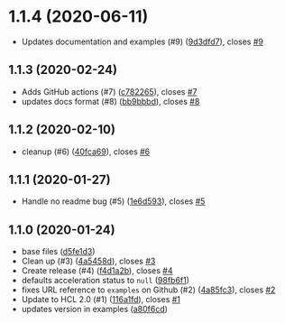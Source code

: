 # 1.1.4 (2020-06-11)

* Updates documentation and examples (#9) ([9d3dfd7](https://github.com/operatehappy/terraform-aws-s3-bucket/commit/9d3dfd7)), closes [#9](https://github.com/operatehappy/terraform-aws-s3-bucket/issues/9)

## 1.1.3 (2020-02-24)

* Adds GitHub actions (#7) ([c782265](https://github.com/operatehappy/terraform-aws-s3-bucket/commit/c782265)), closes [#7](https://github.com/operatehappy/terraform-aws-s3-bucket/issues/7)
* updates docs format (#8) ([bb9bbbd](https://github.com/operatehappy/terraform-aws-s3-bucket/commit/bb9bbbd)), closes [#8](https://github.com/operatehappy/terraform-aws-s3-bucket/issues/8)

## 1.1.2 (2020-02-10)

* cleanup (#6) ([40fca69](https://github.com/operatehappy/terraform-aws-s3-bucket/commit/40fca69)), closes [#6](https://github.com/operatehappy/terraform-aws-s3-bucket/issues/6)

## 1.1.1 (2020-01-27)

* Handle no readme bug (#5) ([1e6d593](https://github.com/operatehappy/terraform-aws-s3-bucket/commit/1e6d593)), closes [#5](https://github.com/operatehappy/terraform-aws-s3-bucket/issues/5)

## 1.1.0 (2020-01-24)

* base files ([d5fe1d3](https://github.com/operatehappy/terraform-aws-s3-bucket/commit/d5fe1d3))
* Clean up (#3) ([4a5458d](https://github.com/operatehappy/terraform-aws-s3-bucket/commit/4a5458d)), closes [#3](https://github.com/operatehappy/terraform-aws-s3-bucket/issues/3)
* Create release (#4) ([f4d1a2b](https://github.com/operatehappy/terraform-aws-s3-bucket/commit/f4d1a2b)), closes [#4](https://github.com/operatehappy/terraform-aws-s3-bucket/issues/4)
* defaults acceleration status to `null` ([98fb6f1](https://github.com/operatehappy/terraform-aws-s3-bucket/commit/98fb6f1))
* fixes URL reference to `examples` on Github (#2) ([4a85fc3](https://github.com/operatehappy/terraform-aws-s3-bucket/commit/4a85fc3)), closes [#2](https://github.com/operatehappy/terraform-aws-s3-bucket/issues/2)
* Update to HCL 2.0 (#1) ([116a1fd](https://github.com/operatehappy/terraform-aws-s3-bucket/commit/116a1fd)), closes [#1](https://github.com/operatehappy/terraform-aws-s3-bucket/issues/1)
* updates version in examples ([a80f6cd](https://github.com/operatehappy/terraform-aws-s3-bucket/commit/a80f6cd))
